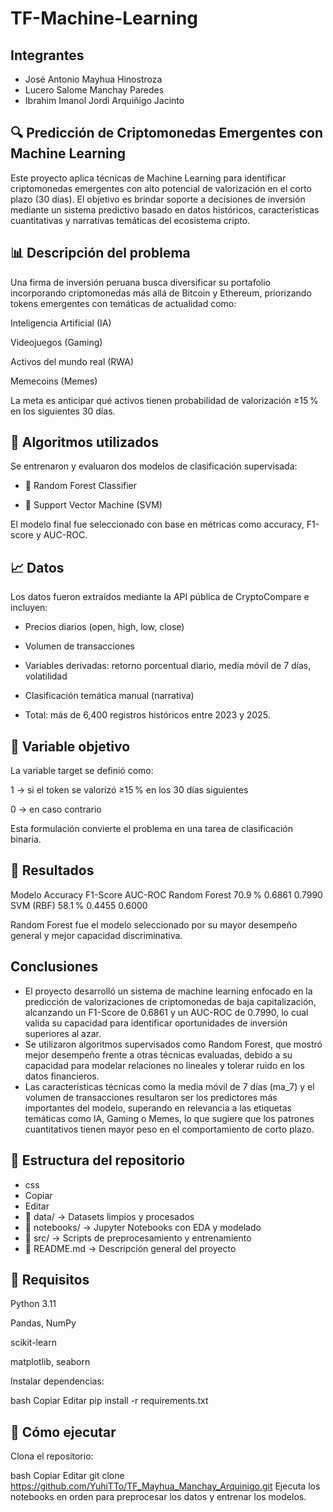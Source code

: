 # TF-Machine-Learning
## Integrantes
- José Antonio Mayhua Hinostroza
- Lucero Salome Manchay Paredes
- Ibrahim Imanol Jordi Arquiñigo Jacinto

## 🔍 Predicción de Criptomonedas Emergentes con Machine Learning
Este proyecto aplica técnicas de Machine Learning para identificar criptomonedas emergentes con alto potencial de valorización en el corto plazo (30 días). El objetivo es brindar soporte a decisiones de inversión mediante un sistema predictivo basado en datos históricos, características cuantitativas y narrativas temáticas del ecosistema cripto.

## 📊 Descripción del problema
Una firma de inversión peruana busca diversificar su portafolio incorporando criptomonedas más allá de Bitcoin y Ethereum, priorizando tokens emergentes con temáticas de actualidad como:

Inteligencia Artificial (IA)

Videojuegos (Gaming)

Activos del mundo real (RWA)

Memecoins (Memes)

La meta es anticipar qué activos tienen probabilidad de valorización ≥15 % en los siguientes 30 días.

## 🧠 Algoritmos utilizados
Se entrenaron y evaluaron dos modelos de clasificación supervisada:

- 🌲 Random Forest Classifier

- 🧮 Support Vector Machine (SVM)

El modelo final fue seleccionado con base en métricas como accuracy, F1-score y AUC-ROC.

## 📈 Datos
Los datos fueron extraídos mediante la API pública de CryptoCompare e incluyen:

- Precios diarios (open, high, low, close)

- Volumen de transacciones

- Variables derivadas: retorno porcentual diario, media móvil de 7 días, volatilidad

- Clasificación temática manual (narrativa)

- Total: más de 6,400 registros históricos entre 2023 y 2025.

## 🎯 Variable objetivo
La variable target se definió como:

1 → si el token se valorizó ≥15 % en los 30 días siguientes

0 → en caso contrario

Esta formulación convierte el problema en una tarea de clasificación binaria.

## 📌 Resultados
Modelo	Accuracy	F1-Score	AUC-ROC
Random Forest	70.9 %	0.6861	0.7990
SVM (RBF)	58.1 %	0.4455	0.6000

Random Forest fue el modelo seleccionado por su mayor desempeño general y mejor capacidad discriminativa.

## Conclusiones
- El proyecto desarrolló un sistema de machine learning enfocado en la predicción de valorizaciones de criptomonedas de baja capitalización, alcanzando un F1-Score de 0.6861 y un AUC-ROC de 0.7990, lo cual valida su capacidad para identificar oportunidades de inversión superiores al azar.
- Se utilizaron algoritmos supervisados como Random Forest, que mostró mejor desempeño frente a otras técnicas evaluadas, debido a su capacidad para modelar relaciones no lineales y tolerar ruido en los datos financieros.
- Las características técnicas como la media móvil de 7 días (ma_7) y el volumen de transacciones resultaron ser los predictores más importantes del modelo, superando en relevancia a las etiquetas temáticas como IA, Gaming o Memes, lo que sugiere que los patrones cuantitativos tienen mayor peso en el comportamiento de corto plazo.

## 📂 Estructura del repositorio
- css
- Copiar
- Editar
- 📁 data/                → Datasets limpios y procesados
- 📁 notebooks/           → Jupyter Notebooks con EDA y modelado
- 📁 src/                 → Scripts de preprocesamiento y entrenamiento
- 📄 README.md            → Descripción general del proyecto

## 🚀 Requisitos
Python 3.11

Pandas, NumPy

scikit-learn

matplotlib, seaborn

Instalar dependencias:

bash
Copiar
Editar
pip install -r requirements.txt

## 🧪 Cómo ejecutar
Clona el repositorio:

bash
Copiar
Editar
git clone https://github.com/YuhiTTo/TF_Mayhua_Manchay_Arquinigo.git
Ejecuta los notebooks en orden para preprocesar los datos y entrenar los modelos.
